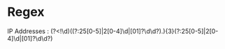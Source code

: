 # Regex

IP Addresses : (?<!\d)((?:25[0-5]|2[0-4]\d|[01]?\d\d?)\.){3}(?:25[0-5]|2[0-4]\d|[01]?\d\d?)

